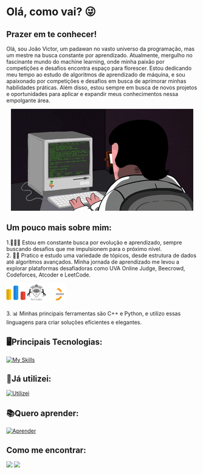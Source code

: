 # Olá, como vai? 😜
   
## Prazer em te conhecer!
Olá, sou João Victor, um padawan no vasto universo da programação, mas um mestre na busca constante por aprendizado. Atualmente, mergulho no fascinante mundo do machine learning, onde minha paixão por competições e desafios encontra espaço para florescer. Estou dedicando meu tempo ao estudo de algoritmos de aprendizado de máquina, e sou apaixonado por competições e desafios em busca de aprimorar minhas habilidades práticas. Além disso, estou sempre em busca de novos projetos e oportunidades para aplicar e expandir meus conhecimentos nessa empolgante área.

<p align="center">
<img src="PGIF.gif" alt="animated" />
</p>

## Um pouco mais sobre mim:

1.👨🏻‍🎓 Estou em constante busca por evolução e aprendizado, sempre buscando desafios que me impulsionem para o próximo nível.
</br>
2. 💪🏼 Pratico e estudo uma variedade de tópicos, desde estrutura de dados até algoritmos avançados. Minha jornada de aprendizado me levou a explorar plataformas desafiadoras como UVA Online Judge, Beecrowd, Codeforces, Atcoder e LeetCode.
<div>
<img src="https://github.com/Joao-vpf/Joao-vpf/blob/main/codeforces.png"   width="50" height="50"alt="Codeforces"/></a>
<a href="https://atcoder.jp/users/Portin" target ="_blank">
<img src="https://github.com/Joao-vpf/Joao-vpf/blob/main/atcoder.png" width="50" height="50" alt="Atcoder"/></a>
<a href="https://leetcode.com/Portin/" target ="_blank">
<img src="https://github.com/Joao-vpf/Joao-vpf/blob/main/letcode.png" width="50" height="50" alt="LeetCode"/></a>
</div>
</br>
3. 📊 Minhas principais ferramentas são C++ e Python, e utilizo essas linguagens para criar soluções eficientes e elegantes.
</br>

## 🖥️Principais Tecnologias:

[![My Skills](https://skills.thijs.gg/icons?i=cpp,c,python,postgres,mysql&theme=dark)](https://skills.thijs.gg)

## 📖Já utilizei:
[![Utilizei](https://skills.thijs.gg/icons?i=js,css,html,rust,java&theme=dark)](https://skills.thijs.gg)

## 📚Quero aprender:
[![Aprender](https://skills.thijs.gg/icons?i=ruby,docker,cloudflare,cs&theme=dark)](https://skills.thijs.gg)

## Como me encontrar:
<div>
<a href="mailto:joaovictorpf719@gmail.com">
<img src="https://img.shields.io/badge/Gmail-D14836?style=for-the-badge&logo=gmail&logoColor=white" target="alvo"/></a>
<a href="https://www.linkedin.com/in/jo%C3%A3o-victor-porto-fernandes-1b938a231" target="alvo"><img src="https://img.shields.io/badge/LinkedIn-0077B5?style=for-the-badge&logo=linkedin&logoColor=white" target="alvo"/></a>
</div>       

          
          
          

